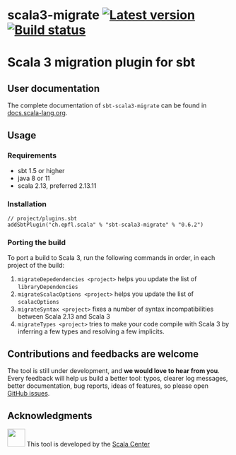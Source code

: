 scala3-migrate
[![Latest version](https://index.scala-lang.org/scalacenter/scala3-migrate/scala3-migrate/latest.svg)](https://index.scala-lang.org/scalacenter/scala3-migrate/scala3-migrate)
[![Build status](https://github.com/scalacenter/scala3-migrate/workflows/CI/badge.svg)](https://github.com/scalacenter/scala3-migrate/actions?query=workflow)
========

# Scala 3 migration plugin for sbt

## User documentation

The complete documentation of `sbt-scala3-migrate` can be found in [docs.scala-lang.org](https://docs.scala-lang.org/scala3/guides/migration/scala3-migrate.html).

## Usage

### Requirements 
- sbt 1.5 or higher
- java 8 or 11
- scala 2.13, preferred 2.13.11

### Installation
```
// project/plugins.sbt
addSbtPlugin("ch.epfl.scala" % "sbt-scala3-migrate" % "0.6.2")
```

### Porting the build

To port a build to Scala 3, run the following commands in order, in each project of the build: 
1. `migrateDepedendencies <project>` helps you update the list of `libraryDependencies`
2. `migrateScalacOptions <project>` helps you update the list of `scalacOptions`
3. `migrateSyntax <project>` fixes a number of syntax incompatibilities between Scala 2.13 and Scala 3 
4. `migrateTypes <project>` tries to make your code compile with Scala 3 by inferring a few types and resolving a few implicits.

## Contributions and feedbacks are welcome
The tool is still under development, and **we would love to hear from you**.
Every feedback will help us build a better tool: typos, clearer log messages, better documentation, bug reports, ideas of features,
so please open [GitHub issues](https://github.com/scalacenter/scala3-migrate).

## Acknowledgments
<img src="https://scala.epfl.ch/resources/img/scala-center-swirl.png" width="40px" /> This tool is developed by the [Scala Center](https://scala.epfl.ch)

